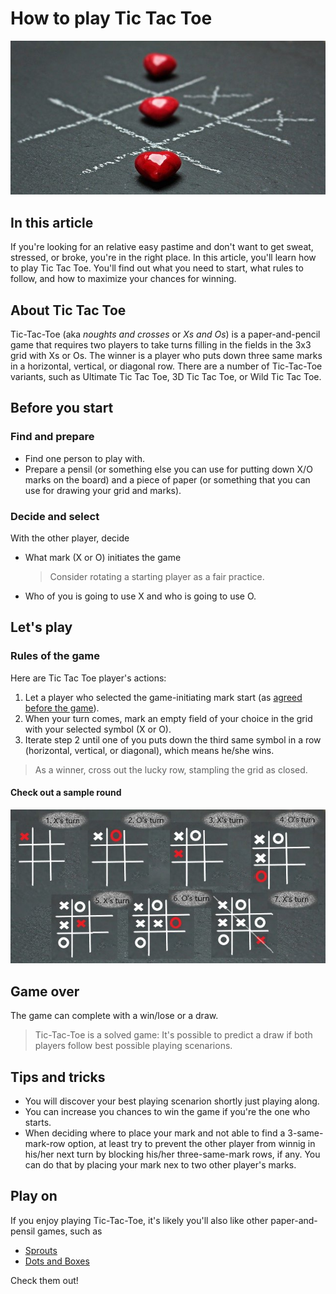 # How to play Tic Tac Toe

![ttt](ttt.jpg)

## In this article

If you're looking for an relative easy pastime and don't want to get sweat, stressed, or broke, you're in the right place. In this article, you'll learn how to play Tic Tac Toe. You'll find out what you need to start, what rules to follow, and how to maximize your chances for winning.

## About Tic Tac Toe

Tic-Tac-Toe (aka *noughts and crosses* or *Xs and Os*) is a paper-and-pencil game that requires two players to take turns filling in the fields in the 3x3 grid with Xs or Os. The winner is a player who puts down three same marks in a horizontal, vertical, or diagonal row. There are a number of Tic-Tac-Toe variants, such as Ultimate Tic Tac Toe, 3D Tic Tac Toe, or Wild Tic Tac Toe.

## Before you start

### Find and prepare

* Find one person to play with.
* Prepare a pensil (or something else you can use for putting down X/O marks on the board) and a piece of paper (or something that you can use for drawing your grid and marks).

### Decide and select

With the other player, decide

* What mark (X or O) initiates the game
  > Consider rotating a starting player as a fair practice.
* Who of you is going to use X and who is going to use O.

## Let's play

### Rules of the game

Here are Tic Tac Toe player's actions:

1. Let a player who selected the game-initiating mark start (as [agreed before the game](#decide-and-select)).
2. When your turn comes, mark an empty field of your choice in the grid with your selected symbol (X or O).
3. Iterate step 2 until one of you puts down the third same symbol in a row (horizontal, vertical, or diagonal), which means he/she wins.

> As a winner, cross out the lucky row, stampling the grid as closed.

#### Check out a sample round

![example](example.jpg)

## Game over

The game can complete with a win/lose or a draw.

> Tic-Tac-Toe is a solved game: It's possible to predict a draw if both players follow best possible playing scenarions.

## Tips and tricks

* You will discover your best playing scenarion shortly just playing along.
* You can increase you chances to win the game if you're the one who starts.
* When deciding where to place your mark and not able to find a 3-same-mark-row option, at least try to prevent the other player from winnig in his/her next turn by blocking his/her three-same-mark rows, if any. You can do that by placing your mark nex to two other player's marks.

## Play on

If you enjoy playing Tic-Tac-Toe, it's likely you'll also like other paper-and-pensil games, such as

* [Sprouts](https://en.wikipedia.org/wiki/Sprouts_(game))
* [Dots and Boxes](https://en.wikipedia.org/wiki/Dots_and_Boxes)

Check them out!
